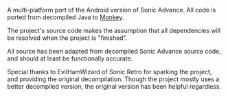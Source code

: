 A multi-platform port of the Android version of Sonic Advance.
All code is ported from decompiled Java to [Monkey]().

The project's source code makes the assumption that all
dependencies will be resolved when the project is "finished".

All source has been adapted from decompiled Sonic Advance
source code, and should at least be functionally accurate.

Special thanks to EvilHamWizard of Sonic Retro for sparking the project, and
providing the original decompilation. Though the project mostly uses a better
decompiled version, the original version has been helpful regardless.